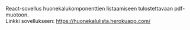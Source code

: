 React-sovellus huonekalukomponenttien listaamiseen tulostettavaan pdf-muotoon.</br>
Linkki sovellukseen: https://huonekalulista.herokuapp.com/
